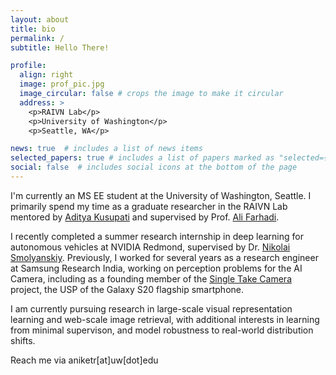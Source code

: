 ```yaml
---
layout: about
title: bio
permalink: /
subtitle: Hello There!

profile:
  align: right
  image: prof_pic.jpg
  image_circular: false # crops the image to make it circular
  address: >
    <p>RAIVN Lab</p>
    <p>University of Washington</p>
    <p>Seattle, WA</p>

news: true  # includes a list of news items
selected_papers: true # includes a list of papers marked as "selected={true}"
social: false  # includes social icons at the bottom of the page
---
```


I'm currently an MS EE student at the University of Washington, Seattle. I primarily spend my time as a graduate researcher in the RAIVN Lab mentored by [Aditya Kusupati](https://homes.cs.washington.edu/~kusupati/) and supervised by Prof. [Ali Farhadi](https://homes.cs.washington.edu/~ali/).

I recently completed a summer research internship in deep learning for autonomous vehicles at NVIDIA Redmond, supervised by Dr. [Nikolai Smolyanskiy](https://scholar.google.com/citations?user=KxfefwgAAAAJ&hl=en). Previously, I worked for several years as a research engineer at Samsung Research India, working on perception problems for the AI Camera, including as a founding member of the [Single Take Camera](https://www.techradar.com/how-to/how-to-use-single-take-mode-on-samsung-phones) project, the USP of the Galaxy S20 flagship smartphone.

I am currently pursuing research in large-scale visual representation learning and web-scale image retrieval, with additional interests in learning from minimal supervison, and model robustness to real-world distribution shifts.

Reach me via aniketr[at]uw[dot]edu
